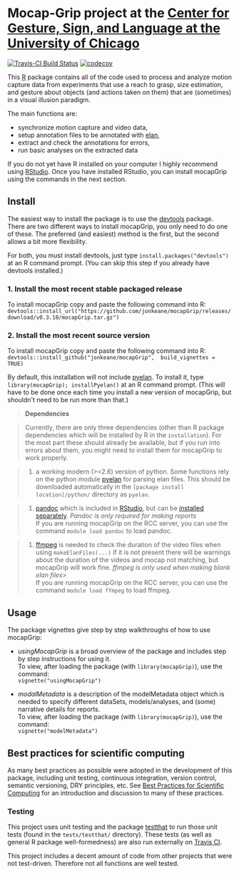# Mocap-Grip project at the [Center for Gesture, Sign, and Language at the University of Chicago](https://gslcenter.uchicago.edu/)

[![Travis-CI Build Status](https://travis-ci.org/jonkeane/mocapGrip.svg?branch=devel)](https://travis-ci.org/jonkeane/mocapGrip)  [![codecov](https://codecov.io/gh/jonkeane/mocapGrip/branch/devel/graph/badge.svg)](https://codecov.io/gh/jonkeane/mocapGrip)

This [R](https://www.r-project.org/) package contains all of the code used to process and analyze motion capture data from experiments that use a reach to grasp, size estimation, and gesture about objects (and actions taken on them) that are (sometimes) in a visual illusion paradigm.

The main functions are:
* synchronize motion capture and video data,
* setup annotation files to be annotated with [elan](https://tla.mpi.nl/tools/tla-tools/elan/),
* extract and check the annotations for errors,
* run basic analyses on the extracted data

If you do not yet have R installed on your computer I highly recommend using [RStudio](https://www.rstudio.com/products/rstudio/#Desktop). Once you have installed RStudio, you can install mocapGrip using the commands in the next section.

## Install

The easiest way to install the package is to use the [devtools](https://github.com/hadley/devtools) package. There are two different ways to install mocapGrip, you only need to do one of these. The preferred (and easiest) method is the first, but the second allows a bit more flexibility.

For both, you must install devtools, just type `install.packages("devtools")` at an R command prompt. (You can skip this step if you already have devtools installed.)

### 1. Install the most recent stable packaged release

To install mocapGrip copy and paste the following command into R:   
`devtools::install_url("https://github.com/jonkeane/mocapGrip/releases/download/v0.3.10/mocapGrip.tar.gz")`


### 2. Install the most recent source version

To install mocapGrip copy and paste the following command into R:     
`devtools::install_github("jonkeane/mocapGrip",  build_vignettes = TRUE)`

By default, this installation will not include [pyelan](https://github.com/jonkeane/pyelan). To install it, type `library(mocapGrip); installPyelan()` at an R command prompt. (This will have to be done once each time you install a new version of mocapGrip, but shouldn't need to be run more than that.)

> **Dependencies**

> Currently, there are only three dependencies (other than R package dependencies which will be installed by R in the `installation`). For the most part these should already be available, but if you run into errors about them, you might need to install them for mocapGrip to work properly.

> 1. a working modern (>=2.6) version of python. Some functions rely on the python module [pyelan](https://github.com/jonkeane/pyelan) for parsing elan files. This should be downloaded automatically in the `[package install location]/python/` directory as `pyelan`.

> 1. [pandoc](http://pandoc.org/) which is included in [RStudio](https://www.rstudio.com/), but can be [installed separately](http://pandoc.org/installing.html). *Pandoc is only required for making reports*   
> If you are running mocapGrip on the RCC server, you can use the command `module load pandoc` to load pandoc.

> 1. [ffmpeg](https://ffmpeg.org/) is needed to check the duration of the video files when using `makeElanFiles(...)` If it is not present there will be warnings about the duration of the videos and mocap not matching, but mocapGrip will work fine. *ffmpeg is only used when making blank elan files*>   
> If you are running mocapGrip on the RCC server, you can use the command `module load ffmpeg` to load ffmpeg.

## Usage

The package vignettes give step by step walkthroughs of how to use mocapGrip:

* *usingMocapGrip* is a broad overview of the package and includes step by step instructions for using it.  
  To view, after loading the package (with `library(mocapGrip)`), use the command:  
  `vignette("usingMocapGrip")`

* *modalMetadata* is a description of the modelMetadata object which is needed to specify different dataSets, models/analyses, and (some) narrative details for reports.  
   To view, after loading the package (with `library(mocapGrip)`), use the command:  
 `vignette("modelMetadata")`


## Best practices for scientific computing

As many best practices as possible were adopted in the development of this package, including unit testing, continuous integration, version control, semantic versioning, DRY principles, etc. See [Best Practices for Scientific Computing](http://journals.plos.org/plosbiology/article?id=10.1371/journal.pbio.1001745) for an introduction and discussion to many of these practices.

### Testing
This project uses unit testing and the package [testthat](https://github.com/hadley/testthat) to run those unit tests (found in the `tests/testthat/` directory). These tests (as well as general R package well-formedness) are also run externally on [Travis CI](https://travis-ci.org).

This project includes a decent amount of code from other projects that were not test-driven. Therefore not all functions are well tested.
